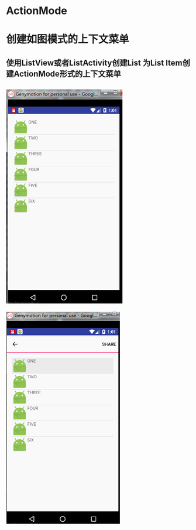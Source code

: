 # ActionMode
创建如图模式的上下文菜单
========
使用ListView或者ListActivity创建List
为List Item创建ActionMode形式的上下文菜单
----------
![Alt text](https://github.com/linylx/ActionMode/blob/master/img/1.png)
----------
![Alt text](https://github.com/linylx/ActionMode/blob/master/img/2.png)

